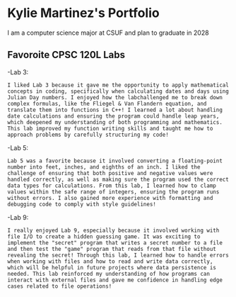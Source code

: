 
# Kylie Martinez's Portfolio

I am a computer science major at CSUF and plan to graduate in 2028

## Favoroite CPSC 120L Labs

-Lab 3:

    I liked Lab 3 because it gave me the opportunity to apply mathematical concepts in coding, specifically when calculating dates and days using Julian Day numbers. I enjoyed how the labchallenged me to break down complex formulas, like the Fliegel & Van Flandern equation, and translate them into functions in C++! I learned a lot about handling date calculations and ensuring the program could handle leap years, which deepened my understanding of both programming and mathematics. This lab improved my function writing skills and taught me how to approach problems by carefully structuring my code!

-Lab 5: 

    Lab 5 was a favorite because it involved converting a floating-point number into feet, inches, and eighths of an inch. I liked the challenge of ensuring that both positive and negative values were handled correctly, as well as making sure the program used the correct data types for calculations. From this lab, I learned how to clamp values within the safe range of integers, ensuring the program runs without errors. I also gained more experience with formatting and debugging code to comply with style guidelines!

-Lab 9:

    I really enjoyed Lab 9, especially because it involved working with file I/O to create a hidden guessing game. It was exciting to implement the "secret" program that writes a secret number to a file and then test the "game" program that reads from that file without revealing the secret! Through this lab, I learned how to handle errors when working with files and how to read and write data correctly, which will be helpful in future projects where data persistence is needed. This lab reinforced my understanding of how programs can interact with external files and gave me confidence in handling edge cases related to file operations!

